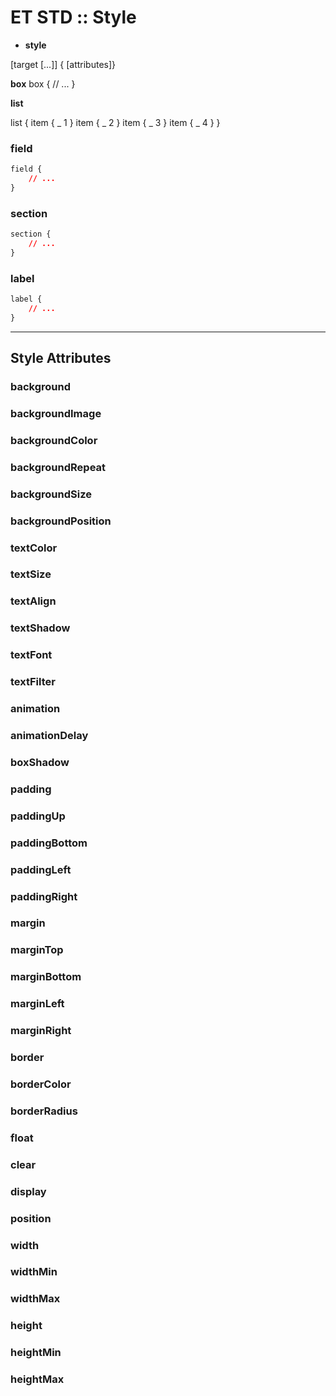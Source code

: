# ET STD :: Style

- **style**

[target [...]] { [attributes]}


**box** box { // ... }

**list**

list {
	item {
		_ 1
	}
	item {
		_ 2
	}
	item {
		_ 3
	}
	item {
		_ 4
	}
}


### field

```css
field {
	// ...
}
```

### section

```css
section {
	// ...
}
```

### label

```css
label {
	// ...
}
```

---------------

## Style Attributes

### background

### backgroundImage

### backgroundColor

### backgroundRepeat

### backgroundSize

### backgroundPosition

### textColor

### textSize

### textAlign

### textShadow

### textFont

### textFilter

### animation

### animationDelay

### boxShadow

### padding

### paddingUp

### paddingBottom

### paddingLeft

### paddingRight

### margin

### marginTop

### marginBottom

### marginLeft

### marginRight

### border

### borderColor

### borderRadius

### float

### clear

### display

### position

### width

### widthMin

### widthMax

### height

### heightMin

### heightMax

